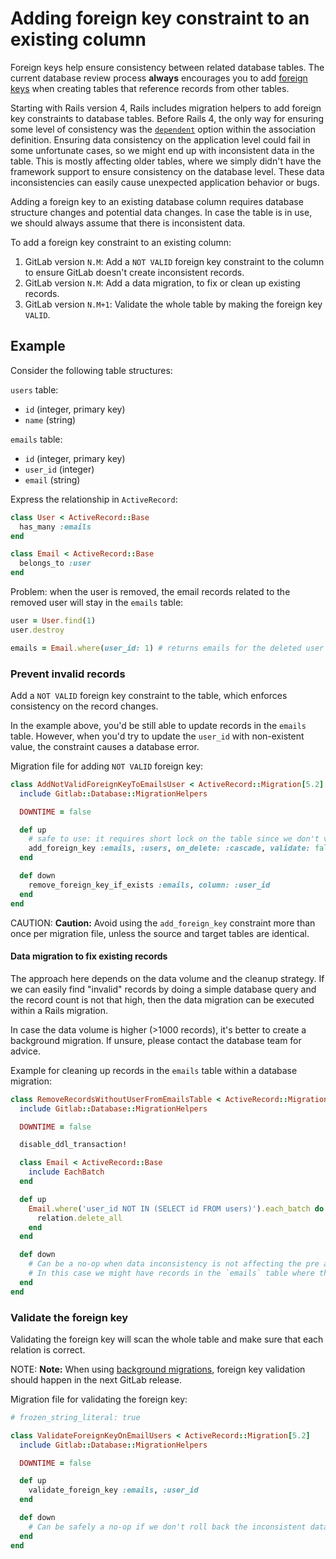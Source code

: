 # Adding foreign key constraint to an existing column

Foreign keys help ensure consistency between related database tables. The current database review process **always** encourages you to add [foreign keys](../foreign_keys.md) when creating tables that reference records from other tables.

Starting with Rails version 4, Rails includes migration helpers to add foreign key constraints to database tables. Before Rails 4, the only way for ensuring some level of consistency was the [`dependent`](https://guides.rubyonrails.org/association_basics.html#options-for-belongs-to-dependent) option within the association definition. Ensuring data consistency on the application level could fail in some unfortunate cases, so we might end up with inconsistent data in the table. This is mostly affecting older tables, where we simply didn't have the framework support to ensure consistency on the database level. These data inconsistencies can easily cause unexpected application behavior or bugs.

Adding a foreign key to an existing database column requires database structure changes and potential data changes. In case the table is in use, we should always assume that there is inconsistent data.

To add a foreign key constraint to an existing column:

1. GitLab version `N.M`: Add a `NOT VALID` foreign key constraint to the column to ensure GitLab doesn't create inconsistent records.
1. GitLab version `N.M`: Add a data migration, to fix or clean up existing records.
1. GitLab version `N.M+1`: Validate the whole table by making the foreign key `VALID`.

## Example

Consider the following table structures:

`users` table:

- `id` (integer, primary key)
- `name` (string)

`emails` table:

- `id` (integer, primary key)
- `user_id` (integer)
- `email` (string)

Express the relationship in `ActiveRecord`:

```ruby
class User < ActiveRecord::Base
  has_many :emails
end

class Email < ActiveRecord::Base
  belongs_to :user
end
```

Problem: when the user is removed, the email records related to the removed user will stay in the `emails` table:

```ruby
user = User.find(1)
user.destroy

emails = Email.where(user_id: 1) # returns emails for the deleted user
```

### Prevent invalid records

Add a `NOT VALID` foreign key constraint to the table, which enforces consistency on the record changes.

In the example above, you'd be still able to update records in the `emails` table. However, when you'd try to update the `user_id` with non-existent value, the constraint causes a database error.

Migration file for adding `NOT VALID` foreign key:

```ruby
class AddNotValidForeignKeyToEmailsUser < ActiveRecord::Migration[5.2]
  include Gitlab::Database::MigrationHelpers

  DOWNTIME = false

  def up
    # safe to use: it requires short lock on the table since we don't validate the foreign key
    add_foreign_key :emails, :users, on_delete: :cascade, validate: false
  end

  def down
    remove_foreign_key_if_exists :emails, column: :user_id
  end
end
```

CAUTION: **Caution:**
Avoid using the `add_foreign_key` constraint more than once per migration file, unless the source and target tables are identical.

#### Data migration to fix existing records

The approach here depends on the data volume and the cleanup strategy. If we can easily find "invalid" records by doing a simple database query and the record count is not that high, then the data migration can be executed within a Rails migration.

In case the data volume is higher (>1000 records), it's better to create a background migration. If unsure, please contact the database team for advice.

Example for cleaning up records in the `emails` table within a database migration:

```ruby
class RemoveRecordsWithoutUserFromEmailsTable < ActiveRecord::Migration[5.2]
  include Gitlab::Database::MigrationHelpers

  DOWNTIME = false

  disable_ddl_transaction!

  class Email < ActiveRecord::Base
    include EachBatch
  end

  def up
    Email.where('user_id NOT IN (SELECT id FROM users)').each_batch do |relation|
      relation.delete_all
    end
  end

  def down
    # Can be a no-op when data inconsistency is not affecting the pre and post deploymnet version of the application.
    # In this case we might have records in the `emails` table where the associated record in the `users` table is not there anymore.
  end
end
```

### Validate the foreign key

Validating the foreign key will scan the whole table and make sure that each relation is correct.

NOTE: **Note:**
When using [background migrations](../background_migrations.md), foreign key validation should happen in the next GitLab release.

Migration file for validating the foreign key:

```ruby
# frozen_string_literal: true

class ValidateForeignKeyOnEmailUsers < ActiveRecord::Migration[5.2]
  include Gitlab::Database::MigrationHelpers

  DOWNTIME = false

  def up
    validate_foreign_key :emails, :user_id
  end

  def down
    # Can be safely a no-op if we don't roll back the inconsistent data.
  end
end
```
